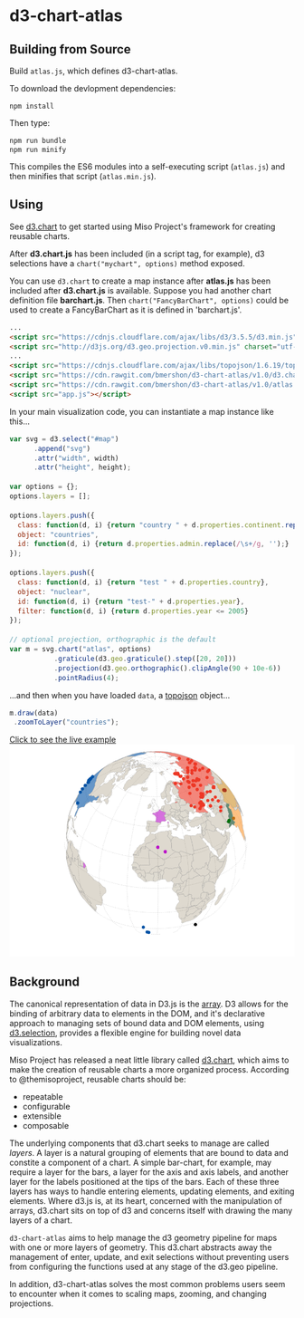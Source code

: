 # d3-chart-atlas

## Building from Source

Build `atlas.js`, which defines d3-chart-atlas.

To download the devlopment dependencies:
```
npm install
```
Then type:

```
npm run bundle
npm run minify
```

This compiles the ES6 modules into a self-executing script (`atlas.js`) and then minifies that script (`atlas.min.js`).

## Using

See [d3.chart][d3.chart] to get started using Miso Project's framework for creating reusable charts.

After **d3.chart.js** has been included (in a script tag, for example), d3 selections have a `chart("mychart", options)` method exposed.

You can use `d3.chart` to create a map instance after **atlas.js** has been included after **d3.chart.js** is available. Suppose you had another chart definition file **barchart.js**. Then `chart("FancyBarChart", options)` could be used to create a FancyBarChart as it is defined in 'barchart.js'.

```html
...
<script src="https://cdnjs.cloudflare.com/ajax/libs/d3/3.5.5/d3.min.js"></script>
<script src="http://d3js.org/d3.geo.projection.v0.min.js" charset="utf-8"></script>
...
<script src="https://cdnjs.cloudflare.com/ajax/libs/topojson/1.6.19/topojson.min.js"></script>
<script src="https://cdn.rawgit.com/bmershon/d3-chart-atlas/v1.0/d3.chart.js"></script>
<script src="https://cdn.rawgit.com/bmershon/d3-chart-atlas/v1.0/atlas.js"></script>
<script src="app.js"></script>
```

In your main visualization code, you can instantiate a map instance like this...

```js
var svg = d3.select("#map")
      .append("svg")
      .attr("width", width)
      .attr("height", height);

var options = {};
options.layers = [];

options.layers.push({
  class: function(d, i) {return "country " + d.properties.continent.replace(/\s+/g, '') + " " + d.properties.admin.replace(/\s+/g, '')},
  object: "countries",
  id: function(d, i) {return d.properties.admin.replace(/\s+/g, '');}
});

options.layers.push({
  class: function(d, i) {return "test " + d.properties.country},
  object: "nuclear",
  id: function(d, i) {return "test-" + d.properties.year},
  filter: function(d, i) {return d.properties.year <= 2005}
});

// optional projection, orthographic is the default
var m = svg.chart("atlas", options)
           .graticule(d3.geo.graticule().step([20, 20]))
           .projection(d3.geo.orthographic().clipAngle(90 + 10e-6))
           .pointRadius(4);
```

...and then when you have loaded `data`, a [topojson][topojson] object...

```js
m.draw(data)
 .zoomToLayer("countries");
```
[Click to see the live example][orthographic-example]
![Orthographic Projection Screenshot](./img/orthographic.png)

## Background

The canonical representation of data in D3.js is the [array][array-manipulation]. D3 allows for the binding of arbitrary data to elements in the DOM, and it's declarative approach to managing sets of bound data and DOM elements, using [d3.selection][d3.selection], provides a flexible engine for building novel data visualizations.

Miso Project has released a neat little library called [d3.chart][d3.chart], which aims to make the creation of reusable charts a more organized process. According to @themisoproject, reusable charts should be:

* repeatable
* configurable
* extensible
* composable

The underlying components that d3.chart seeks to manage are called *layers*. A layer is a natural grouping of elements that are bound to data and constite a component of a chart. A simple bar-chart, for example, may require a layer for the bars, a layer for the axis and axis labels, and another layer for the labels positioned at the tips of the bars. Each of these three layers has ways to handle entering elements, updating elements, and exiting elements. Where d3.js is, at its heart, concerned with the manipulation of arrays, d3.chart sits on top of d3 and concerns itself with drawing the many layers of a chart.

`d3-chart-atlas` aims to help manage the d3 geometry pipeline for maps with one or more layers of geometry. This d3.chart abstracts away the management of enter, update, and exit selections without preventing users from configuring the functions used at any stage of the d3.geo pipeline.

In addition, d3-chart-atlas solves the most common problems users seem to encounter when it comes to scaling maps, zooming, and changing projections.


[array-manipulation]: https://github.com/mbostock/d3/wiki/Arrays

[d3.selection]: https://github.com/mbostock/d3/wiki/Selections

[d3.chart]: http://misoproject.com/d3-chart/

[topojson]: https://github.com/mbostock/topojson/wiki

[orthographic-example]: http://bl.ocks.org/bmershon/ccf463d4cb5ee6a10a3f
